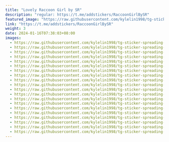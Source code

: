 ```yaml
---
title: "Lovely Raccoon Girl by SR"
description: "regular: https://t.me/addstickers/RaccoonGirlBySR"
featured_image: "https://raw.githubusercontent.com/kylelin1998/tg-sticker-spreading-worldwide-images/main/img/8476c9d1-faf2-41b7-9fdb-88542679cded.jpg"
link: "https://t.me/addstickers/RaccoonGirlBySR"
weight: 3
date: 2024-01-16T07:38:03+08:00
images:
  - https://raw.githubusercontent.com/kylelin1998/tg-sticker-spreading-worldwide-images/main/img/8476c9d1-faf2-41b7-9fdb-88542679cded.jpg
  - https://raw.githubusercontent.com/kylelin1998/tg-sticker-spreading-worldwide-images/main/img/88945677-13d3-4def-a110-ef5a815c5bdc.jpg
  - https://raw.githubusercontent.com/kylelin1998/tg-sticker-spreading-worldwide-images/main/img/bfcac6c4-0c07-4d9e-8de4-d273190c54c0.jpg
  - https://raw.githubusercontent.com/kylelin1998/tg-sticker-spreading-worldwide-images/main/img/3c6221ab-10c5-44a2-b934-76466666c4f2.jpg
  - https://raw.githubusercontent.com/kylelin1998/tg-sticker-spreading-worldwide-images/main/img/d8988317-c0a9-44e4-b4ac-56bdff11facb.jpg
  - https://raw.githubusercontent.com/kylelin1998/tg-sticker-spreading-worldwide-images/main/img/625f7d1c-41bf-429b-bb83-289a72e457f5.jpg
  - https://raw.githubusercontent.com/kylelin1998/tg-sticker-spreading-worldwide-images/main/img/6e5d9a91-9536-494f-bd6e-9bafc5d386bd.jpg
  - https://raw.githubusercontent.com/kylelin1998/tg-sticker-spreading-worldwide-images/main/img/0db74e5b-ad68-4c77-b7fd-630bbad3efc2.jpg
  - https://raw.githubusercontent.com/kylelin1998/tg-sticker-spreading-worldwide-images/main/img/1bdf8fcf-1ca0-4944-a6bc-b357cf390661.jpg
  - https://raw.githubusercontent.com/kylelin1998/tg-sticker-spreading-worldwide-images/main/img/b00cdfd6-6696-482d-83ab-57676ac91e91.jpg
  - https://raw.githubusercontent.com/kylelin1998/tg-sticker-spreading-worldwide-images/main/img/461a21f7-6a9d-4488-b878-39eaf8b1e5f2.jpg
  - https://raw.githubusercontent.com/kylelin1998/tg-sticker-spreading-worldwide-images/main/img/cce0481a-8983-4f82-898f-83200e4db428.jpg
  - https://raw.githubusercontent.com/kylelin1998/tg-sticker-spreading-worldwide-images/main/img/5f7d2a88-f550-4850-bda5-03fee14d3f6a.jpg
  - https://raw.githubusercontent.com/kylelin1998/tg-sticker-spreading-worldwide-images/main/img/6f2479c3-6703-4410-8fea-b9650b78a22f.jpg
  - https://raw.githubusercontent.com/kylelin1998/tg-sticker-spreading-worldwide-images/main/img/3f7ae847-c86d-4f2f-a3e0-79d32c91f4e5.jpg
  - https://raw.githubusercontent.com/kylelin1998/tg-sticker-spreading-worldwide-images/main/img/920972c9-7522-4d66-a8ad-edbdba8f8e7e.jpg
  - https://raw.githubusercontent.com/kylelin1998/tg-sticker-spreading-worldwide-images/main/img/25722fdc-0ece-4868-be49-44037f42e5ef.jpg
  - https://raw.githubusercontent.com/kylelin1998/tg-sticker-spreading-worldwide-images/main/img/b2c88702-2ef2-4267-a2bc-8e1bd7568b3d.jpg
  - https://raw.githubusercontent.com/kylelin1998/tg-sticker-spreading-worldwide-images/main/img/63984935-9558-4ad8-bec6-a64945a79eef.jpg
  - https://raw.githubusercontent.com/kylelin1998/tg-sticker-spreading-worldwide-images/main/img/00549cdb-c7df-49fa-987a-26e199cb4a0d.jpg
---
```

